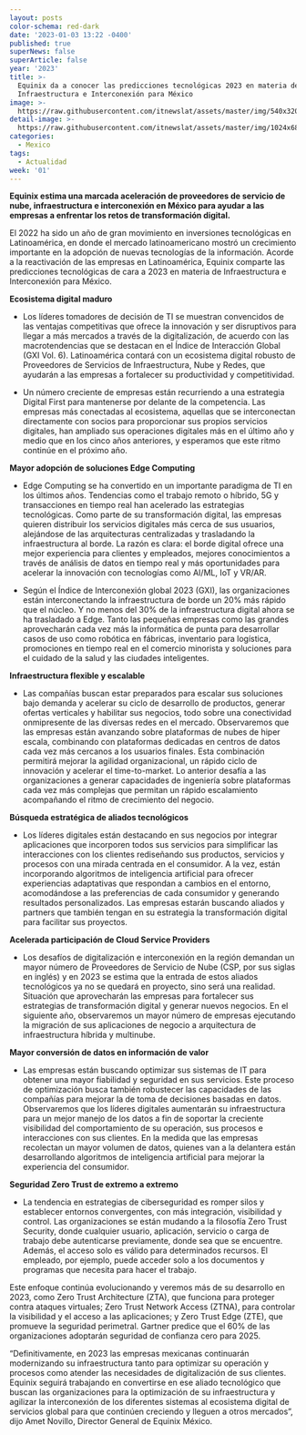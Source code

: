 ```yaml
---
layout: posts
color-schema: red-dark
date: '2023-01-03 13:22 -0400'
published: true
superNews: false
superArticle: false
year: '2023'
title: >-
  Equinix da a conocer las predicciones tecnológicas 2023 en materia de
  Infraestructura e Interconexión para México
image: >-
  https://raw.githubusercontent.com/itnewslat/assets/master/img/540x320/Amet-Novillo-p.jpg
detail-image: >-
  https://raw.githubusercontent.com/itnewslat/assets/master/img/1024x680/Amet-Novillo-g.jpg
categories:
  - Mexico
tags:
  - Actualidad
week: '01'
---
```

**Equinix estima una marcada aceleración de proveedores de servicio de nube, infraestructura e interconexión en México para ayudar a las empresas a enfrentar los retos de transformación digital.**

El 2022 ha sido un año de gran movimiento en inversiones tecnológicas en Latinoamérica, en donde el mercado latinoamericano mostró un crecimiento importante en la adopción de nuevas tecnologías de la información.  Acorde a la reactivación de las empresas en Latinoamérica, Equinix comparte las predicciones tecnológicas de cara a 2023 en materia de Infraestructura e Interconexión para México.

**Ecosistema digital maduro**
- Los líderes tomadores de decisión de TI se muestran convencidos de las ventajas competitivas que ofrece la innovación y ser disruptivos para llegar a más mercados a través de la digitalización, de acuerdo con las macrotendencias que se destacan en el Índice de Interacción Global (GXI Vol. 6). Latinoamérica contará con un ecosistema digital robusto de Proveedores de Servicios de Infraestructura, Nube y Redes, que ayudarán a las empresas a fortalecer su productividad y competitividad.   

- Un número creciente de empresas están recurriendo a una estrategia Digital First para mantenerse por delante de la competencia. Las empresas más conectadas al ecosistema, aquellas que se interconectan directamente con socios para proporcionar sus propios servicios digitales, han ampliado sus operaciones digitales más en el último año y medio que en los cinco años anteriores, y esperamos que este ritmo continúe en el próximo año.

**Mayor adopción de soluciones Edge Computing**
- Edge Computing se ha convertido en un importante paradigma de TI en los últimos años. Tendencias como el trabajo remoto o híbrido, 5G y transacciones en tiempo real han acelerado las estrategias tecnológicas. Como parte de su transformación digital, las empresas quieren distribuir los servicios digitales más cerca de sus usuarios, alejándose de las arquitecturas centralizadas y trasladando la infraestructura al borde. La razón es clara: el borde digital ofrece una mejor experiencia para clientes y empleados, mejores conocimientos a través de análisis de datos en tiempo real y más oportunidades para acelerar la innovación con tecnologías como AI/ML, IoT y VR/AR.

- Según el Índice de Interconexión global 2023 (GXI), las organizaciones están interconectando la infraestructura de borde un 20% más rápido que el núcleo. Y no menos del 30% de la infraestructura digital ahora se ha trasladado a Edge. Tanto las pequeñas empresas como las grandes aprovecharán cada vez más la informática de punta para desarrollar casos de uso como robótica en fábricas, inventario para logística, promociones en tiempo real en el comercio minorista y soluciones para el cuidado de la salud y las ciudades inteligentes.

**Infraestructura flexible y escalable**
- Las compañías buscan estar preparados para escalar sus soluciones bajo demanda y acelerar su ciclo de desarrollo de productos, generar ofertas verticales y habilitar sus negocios, todo sobre una conectividad onmipresente de las diversas redes en el mercado. Observaremos que las empresas están avanzando sobre plataformas de nubes de hiper escala, combinando con plataformas dedicadas en centros de datos cada vez más cercanos a los usuarios finales. Esta combinación permitirá mejorar la agilidad organizacional, un rápido ciclo de innovación y acelerar el time-to-market. Lo anterior desafía a las organizaciones a generar capacidades de ingeniería sobre plataformas cada vez más complejas que permitan un rápido escalamiento acompañando el ritmo de crecimiento del negocio.

**Búsqueda estratégica de aliados tecnológicos**
- Los líderes digitales están destacando en sus negocios por integrar aplicaciones que incorporen todos sus servicios para simplificar las interacciones con los clientes rediseñando sus productos, servicios y procesos con una mirada centrada en el consumidor. A la vez, están incorporando algoritmos de inteligencia artificial para ofrecer experiencias adaptativas que respondan a cambios en el entorno, acomodándose a las preferencias de cada consumidor y generando resultados personalizados. Las empresas estarán buscando aliados y partners que también tengan en su estrategia la transformación digital para facilitar sus proyectos.

**Acelerada participación de Cloud Service Providers**
- Los desafíos de digitalización e interconexión en la región demandan un mayor número de Proveedores de Servicio de Nube (CSP, por sus siglas en inglés) y en 2023 se estima que la entrada de estos aliados tecnológicos ya no se quedará en proyecto, sino será una realidad. Situación que aprovecharán las empresas para fortalecer sus estrategias de transformación digital y generar nuevos negocios. En el siguiente año, observaremos un mayor número de empresas ejecutando la migración de sus aplicaciones de negocio a arquitectura de infraestructura híbrida y multinube. 

**Mayor conversión de datos en información de valor**
- Las empresas están buscando optimizar sus sistemas de IT para obtener una mayor fiabilidad y seguridad en sus servicios. Este proceso de optimización busca también robustecer las capacidades de las compañías para mejorar la de toma de decisiones basadas en datos. Observaremos que los líderes digitales aumentarán su infraestructura para un mejor manejo de los datos a fin de soportar la creciente visibilidad del comportamiento de su operación, sus procesos e interacciones con sus clientes. En la medida que las empresas recolectan un mayor volumen de datos, quienes van a la delantera están desarrollando algoritmos de inteligencia artificial para mejorar la experiencia del consumidor.

**Seguridad Zero Trust de extremo a extremo**
- La tendencia en estrategias de ciberseguridad es romper silos y establecer entornos convergentes, con más integración, visibilidad y control. Las organizaciones se están mudando a la filosofía Zero Trust Security, donde cualquier usuario, aplicación, servicio o carga de trabajo debe autenticarse previamente, donde sea que se encuentre. Además, el acceso solo es válido para determinados recursos. El empleado, por ejemplo, puede acceder solo a los documentos y programas que necesita para hacer el trabajo.

Este enfoque continúa evolucionando y veremos más de su desarrollo en 2023, como Zero Trust Architecture (ZTA), que funciona para proteger contra ataques virtuales; Zero Trust Network Access (ZTNA), para controlar la visibilidad y el acceso a las aplicaciones; y Zero Trust Edge (ZTE), que promueve la seguridad perimetral. Gartner predice que el 60% de las organizaciones adoptarán seguridad de confianza cero para 2025.

“Definitivamente, en 2023 las empresas mexicanas continuarán modernizando su infraestructura tanto para optimizar su operación y procesos como atender las necesidades de digitalización de sus clientes. Equinix seguirá trabajando en convertirse en ese aliado tecnológico que buscan las organizaciones para la optimización de su infraestructura y agilizar la interconexión de los diferentes sistemas al ecosistema digital de servicios global para que continúen creciendo y lleguen a otros mercados”, dijo Amet Novillo, Director General de Equinix México.  


